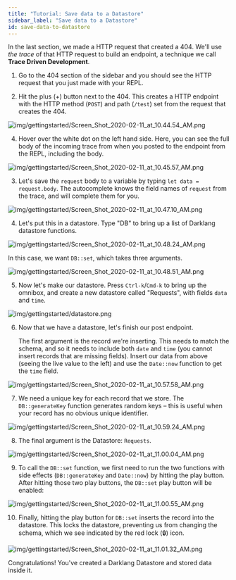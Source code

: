 ```yaml
---
title: "Tutorial: Save data to a Datastore"
sidebar_label: "Save data to a Datastore"
id: save-data-to-datastore
---
```


In the last section, we made a HTTP request that created a 404. We'll use _the
trace_ of that HTTP request to build an endpoint, a technique we call **Trace
Driven Development**.

1. Go to the 404 section of the sidebar and you should see the HTTP request that
   you just made with your REPL.

2. Hit the plus (+) button next to the 404. This creates a HTTP endpoint with
   the HTTP method (`POST`) and path (`/test`) set from the request that creates
   the 404.

![img/gettingstarted/Screen_Shot_2020-02-11_at_10.44.54_AM.png](/img/gettingstarted/Screen_Shot_2020-02-11_at_10.44.54_AM.png)

4. Hover over the white dot on the left hand side. Here, you can see the full
   body of the incoming trace from when you posted to the endpoint from the
   REPL, including the body.

![img/gettingstarted/Screen_Shot_2020-02-11_at_10.45.57_AM.png](/img/gettingstarted/Screen_Shot_2020-02-11_at_10.45.57_AM.png)

3. Let's save the `request` body to a variable by typing
   `let data = request.body`. The autocomplete knows the field names of
   `request` from the trace, and will complete them for you.

![img/gettingstarted/Screen_Shot_2020-02-11_at_10.47.10_AM.png](/img/gettingstarted/Screen_Shot_2020-02-11_at_10.47.10_AM.png)

4. Let's put this in a datastore. Type "DB" to bring up a list of Darklang
   datastore functions.

![img/gettingstarted/Screen_Shot_2020-02-11_at_10.48.24_AM.png](/img/gettingstarted/Screen_Shot_2020-02-11_at_10.48.24_AM.png)

In this case, we want `DB::set`, which takes three arguments.

![img/gettingstarted/Screen_Shot_2020-02-11_at_10.48.51_AM.png](/img/gettingstarted/Screen_Shot_2020-02-11_at_10.48.51_AM.png)

5. Now let's make our datastore. Press `Ctrl-k`/`Cmd-k` to bring up the omnibox,
   and create a new datastore called "Requests", with fields `data` and `time`.

![img/gettingstarted/datastore.png](/img/gettingstarted/datastore.png)

6. Now that we have a datastore, let's finish our post endpoint.

   The first argument is the record we're inserting. This needs to match the
   schema, and so it needs to include both `date` and `time` (you cannot insert
   records that are missing fields). Insert our data from above (seeing the live
   value to the left) and use the `Date::now` function to get the `time` field.

![img/gettingstarted/Screen_Shot_2020-02-11_at_10.57.58_AM.png](/img/gettingstarted/Screen_Shot_2020-02-11_at_10.57.58_AM.png)

7. We need a unique key for each record that we store. The `DB::generateKey`
   function generates random keys &ndash; this is useful when your record has no
   obvious unique identifier.

![img/gettingstarted/Screen_Shot_2020-02-11_at_10.59.24_AM.png](/img/gettingstarted/Screen_Shot_2020-02-11_at_10.59.24_AM.png)

8. The final argument is the Datastore: `Requests`.

![img/gettingstarted/Screen_Shot_2020-02-11_at_11.00.04_AM.png](/img/gettingstarted/Screen_Shot_2020-02-11_at_11.00.04_AM.png)

9. To call the `DB::set` function, we first need to run the two functions with
   side effects (`DB::generateKey` and `Date::now`) by hitting the play button.
   After hitting those two play buttons, the `DB::set` play button will be
   enabled:

![img/gettingstarted/Screen_Shot_2020-02-11_at_11.00.55_AM.png](/img/gettingstarted/Screen_Shot_2020-02-11_at_11.00.55_AM.png)

10. Finally, hitting the play button for `DB::set` inserts the record into the
    datastore. This locks the datastore, preventing us from changing the schema,
    which we see indicated by the red lock (🔒) icon.

![img/gettingstarted/Screen_Shot_2020-02-11_at_11.01.32_AM.png](/img/gettingstarted/Screen_Shot_2020-02-11_at_11.01.32_AM.png)

Congratulations! You've created a Darklang Datastore and stored data inside it.
